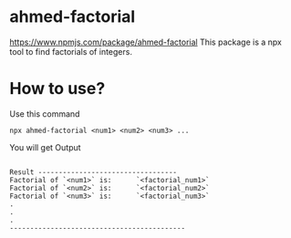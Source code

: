 # ahmed-factorial
https://www.npmjs.com/package/ahmed-factorial
This package is a npx tool to find factorials of integers.

# How to use?
Use this command
```
npx ahmed-factorial <num1> <num2> <num3> ...

```
You will get Output

```

Result ----------------------------------
Factorial of `<num1>` is:      `<factorial_num1>`
Factorial of `<num2>` is:      `<factorial_num2>`
Factorial of `<num3>` is:      `<factorial_num3>`
.
.
.
-------------------------------------------

```
